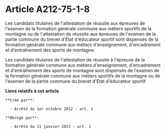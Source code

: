 # Article A212-75-1-8

Les candidats titulaires de l'attestation de réussite aux épreuves de l'examen de la formation générale commune aux métiers
sportifs de la montagne ou de l'attestation de réussite aux épreuves de l'examen de la partie commune du brevet d'Etat
d'éducateur sportif sont dispensés de la formation générale commune aux métiers d'enseignement, d'encadrement et
d'entraînement des sports de montagne. 

Les candidats titulaires de l'attestation de réussite à l'épreuve de la formation générale commune aux métiers
d'enseignement, d'encadrement et d'entraînement des sports de montagne sont dispensés de l'examen de la formation générale
commune aux métiers sportifs de la montagne ou de l'examen de la partie commune du brevet d'Etat d'éducateur sportif.

**Liens relatifs à cet article**

	**Créé par**:

	  - Arrêté du 1er octobre 2012 - art. 1

	**Abrogé par**:

	  - Arrêté du 11 janvier 2013 - art. 1
